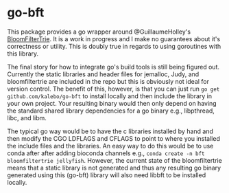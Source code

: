 # go-bft

This package provides a go wrapper around @GuillaumeHolley's [BloomFilterTrie](https://github.com/GuillaumeHolley/BloomFilterTrie).
It is a work in progress and I make no guarantees about it's correctness or utility. This is doubly true in regards to using goroutines with this library.

The final story for how to integrate go's build tools is still being figured out.  Currently the static libraries and header files for jemalloc, Judy, and bloomfiltertrie are included in the repo but this is obviously not ideal for version control. The benefit of this, however, is that you can just run `go get github.com/kalebo/go-bft` to install locally and then include the library in your own project. Your resulting binary would then only depend on having the standard shared library dependencies for a go binary e.g., libpthread, libc, and libm. 

The typical go way would be to have the c libraries installed by hand and then modify the CGO LDFLAGS and CFLAGS to point to where you installed the include files and the libraries. An easy way to do this would be to use conda after after adding bioconda channels e.g., `conda create -n bft bloomfiltertrie jellyfish`. However, the current state of the bloomfiltertrie means that a static library is not generated and thus any resulting go binary generated using this (go-bft) library will also need libbft to be installed locally. 
